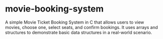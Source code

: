 # movie-booking-system
A simple Movie Ticket Booking System in C that allows users to view movies, choose one, select seats, and confirm bookings. It uses arrays and structures to demonstrate basic data structures in a real-world scenario.
